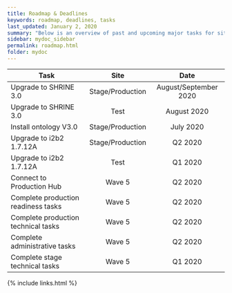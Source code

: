 ```yaml
---
title: Roadmap & Deadlines
keywords: roadmap, deadlines, tasks
last_updated: January 2, 2020
summary: "Below is an overview of past and upcoming major tasks for sites across the ACT Network. This is a living document and is subject to change."
sidebar: mydoc_sidebar
permalink: roadmap.html
folder: mydoc
---
```


| Task          | Site          | Date  |
| ------------- |:-------------:| :-----:|
| Upgrade to SHRINE 3.0    | Stage/Production | August/September 2020 |
| Upgrade to SHRINE 3.0  | Test | August 2020 |
| Install ontology V3.0    | Stage/Production | July 2020 |
| Upgrade to i2b2 1.7.12A    | Stage/Production | Q2 2020 |
| Upgrade to i2b2 1.7.12A    | Test | Q1 2020 |
| Connect to Production Hub  | Wave 5      |   Q2 2020 |
| Complete production readiness tasks | Wave 5      |    Q2 2020 |
| Complete production technical tasks | Wave 5      |    Q2 2020 |
| Complete administrative tasks | Wave 5      |    Q2 2020 |
| Complete stage technical tasks | Wave 5      |    Q1 2020 |


{% include links.html %}
